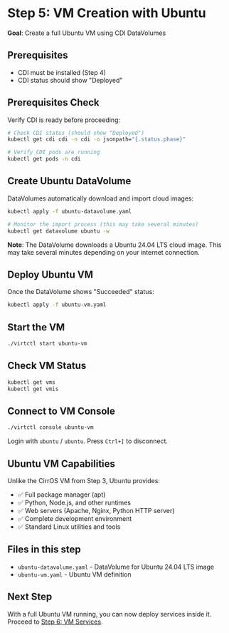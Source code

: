 # Step 5: VM Creation with Ubuntu

**Goal**: Create a full Ubuntu VM using CDI DataVolumes

## Prerequisites
- CDI must be installed (Step 4)
- CDI status should show "Deployed"

## Prerequisites Check
Verify CDI is ready before proceeding:
```bash
# Check CDI status (should show "Deployed")
kubectl get cdi cdi -n cdi -o jsonpath="{.status.phase}"

# Verify CDI pods are running
kubectl get pods -n cdi
```

## Create Ubuntu DataVolume

DataVolumes automatically download and import cloud images:

```bash
kubectl apply -f ubuntu-datavolume.yaml

# Monitor the import process (this may take several minutes)
kubectl get datavolume ubuntu -w
```

**Note**: The DataVolume downloads a Ubuntu 24.04 LTS cloud image. This may take several minutes depending on your internet connection.

## Deploy Ubuntu VM

Once the DataVolume shows "Succeeded" status:

```bash
kubectl apply -f ubuntu-vm.yaml
```

## Start the VM

```bash
./virtctl start ubuntu-vm
```

## Check VM Status

```bash
kubectl get vms
kubectl get vmis
```

## Connect to VM Console

```bash
./virtctl console ubuntu-vm
```

Login with `ubuntu` / `ubuntu`. Press `Ctrl+]` to disconnect.

## Ubuntu VM Capabilities

Unlike the CirrOS VM from Step 3, Ubuntu provides:
- ✅ Full package manager (apt)
- ✅ Python, Node.js, and other runtimes
- ✅ Web servers (Apache, Nginx, Python HTTP server)
- ✅ Complete development environment
- ✅ Standard Linux utilities and tools

## Files in this step
- `ubuntu-datavolume.yaml` - DataVolume for Ubuntu 24.04 LTS image
- `ubuntu-vm.yaml` - Ubuntu VM definition

## Next Step
With a full Ubuntu VM running, you can now deploy services inside it. Proceed to [Step 6: VM Services](../step-06-vm-services/).